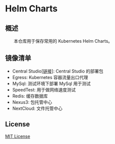 # Helm Charts
## 概述
&emsp;&emsp;本仓库用于保存常用的 Kubernetes Helm Charts。

## 镜像清单

- Central Studio[[链接](https://central-x.com/studio/)]: Central Studio 的部署包
- Egress: Kubernetes 容器流量出口代理
- MySql: 测试环境下部署 MySql 用于测试
- SpeedTest: 用于做网络速度测试
- Redis: 缓存数据库
- Nexus3: 包托管中心
- NextCloud: 文件托管中心

## License
[MIT License](./LICENSE)